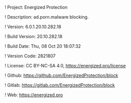 ! Project: Energized Protection

! Description: ad.porn.malware blocking.

! Version: 6.0.1.20.10.282.18

! Build Version: 20.10.282.18

! Build Date: Thu, 08 Oct 20 18:07:32

! Version Code: 2821807

! License: CC BY-NC-SA 4.0, https://energized.pro/license

! Github: https://github.com/EnergizedProtection/block

! Gitlab: https://gitlab.com/EnergizedProtection/block


! Web: https://energized.pro
